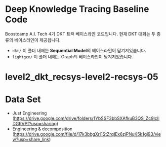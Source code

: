 # Deep Knowledge Tracing Baseline Code

Boostcamp A.I. Tech 4기 DKT 트랙 베이스라인 코드입니다.
현재 DKT 대회는 두 종류의 베이스라인이 제공됩니다.
+ `dkt/` 이 폴더 내에는 **Sequential Model**의 베이스라인이 담겨져있습니다.
+ `lightgcn/` 이 폴더 내에는 Graph의 베이스라인이 담겨져있습니다.

# level2_dkt_recsys-level2-recsys-05

# Data Set
 + Just Engineering (https://drive.google.com/drive/folders/1YbSSF3bbSXAfkuB3QS_Zc9IcIlDGRVPf?usp=sharing)
 + Engineering & decomposition (https://drive.google.com/file/d/17k3bbgXrl1StZrqIEx6zjPNuK5k1gl93/view?usp=share_link)
